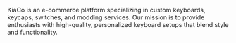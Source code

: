 KiaCo is an e-commerce platform specializing in custom keyboards, keycaps, switches, and modding services. Our mission is to provide enthusiasts with high-quality, personalized keyboard setups that blend style and functionality.
